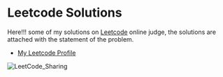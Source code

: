 # Leetcode Solutions
Here!!! some of my solutions on [Leetcode](https://leetcode.com/problemset/all/) online judge, the solutions are attached with the statement of the problem.                                      

                         
- [My Leetcode Profile](https://leetcode.com/Mahmoud_Gamal_/)               



![LeetCode_Sharing](https://user-images.githubusercontent.com/90795661/200098995-6d8621ca-4996-43ff-a20e-61b2b33eee3e.png)
